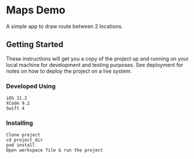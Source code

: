 # Maps Demo

A simple app to draw route between 2 locations.

## Getting Started

These instructions will get you a copy of the project up and running on your local machine for development and testing purposes. See deployment for notes on how to deploy the project on a live system.

### Developed Using

```
iOS 11.2
XCode 9.2
Swift 4
```

### Installing

```
Clone project
cd project_dir
pod install
Open workspace file & run the project
```
